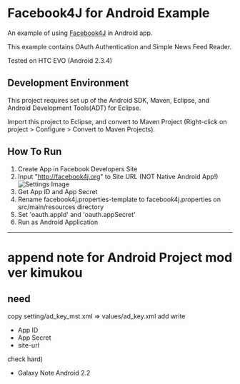 # Facebook4J for Android Example
An example of using [Facebook4J](https://github.com/roundrop/facebook4j) in Android app.

This example contains OAuth Authentication and Simple News Feed Reader.

Tested on HTC EVO (Android 2.3.4)

## Development Environment
This project requires set up of the Android SDK, Maven, Eclipse, and Android Development Tools(ADT) for Eclipse.

Import this project to Eclipse, and convert to Maven Project (Right-click on project > Configure > Convert to Maven Projects).

## How To Run
1. Create App in Facebook Developers Site
2. Input "http://facebook4j.org" to Site URL (NOT Native Android App!)
![Settings Image](https://github.com/roundrop/facebook4j-android-example/blob/master/facebook_app_setting.png?raw=true)
3. Get App ID and App Secret
4. Rename facebook4j.properties-template to facebook4j.properties on src/main/resources directory
5. Set 'oauth.appId' and 'oauth.appSecret'
6. Run as Android Application


---------------------------------------------------------

# append note for Android Project mod ver kimukou

## need

copy setting/ad_key_mst.xml => values/ad_key.xml
add write 

- App ID
- App Secret
- site-url


check hard) 
- Galaxy Note Android 2.2